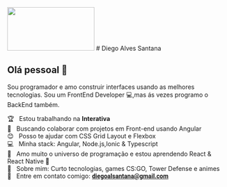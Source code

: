 <img width="200px" src="https://avatars3.githubusercontent.com/u/48577083?s=460&u=4902cfe806d5f2197530a2abb7256763a37b6261&v=4" height="100px">
<link href="https://fonts.googleapis.com/css2?family=Roboto:wght@300&display=swap" rel="stylesheet">
# Diego Alves Santana

## Olá pessoal 👋
Sou programador e amo construir interfaces usando as melhores tecnologias.
Sou um FrontEnd Developer :computer:,mas ás vezes programo o BackEnd também.

 :trophy:  &nbsp; Estou trabalhando na **Interativa**
 <br/> :purple_heart: &nbsp; Buscando colaborar com projetos em Front-end usando Angular
 <br/> :blush: &nbsp; Posso te ajudar com CSS Grid Layout e Flexbox
 <br/> :computer: &nbsp; Minha stack: Angular, Node.js,Ionic & Typescript
 <br/> :rocket: &nbsp; Amo muito o universo de programação e estou aprendendo React & React Native :purple_heart: 
 <br/> 💬  &nbsp; Sobre mim: Curto tecnologias, games CS:GO, Tower Defense e animes
 <br/> :email: &nbsp; Entre em contato comigo: <strong style="font-family: 'Roboto', sans-serif;"> diegoalsantana@gmail.com </strong>


